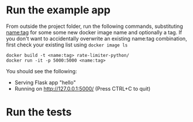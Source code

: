 # Run the example app

From outside the project folder, run the following commands, substituting
<name:tag> for some some new docker image name and optionally a tag.
If you don't want to accidentally overwrite an existing name:tag combination,
first check your existing list using `docker image ls`

```
docker build -t <name:tag> rate-limiter-python/
docker run -it -p 5000:5000 <name:tag>
```

You should see the following:
 * Serving Flask app "hello"
 * Running on http://127.0.0.1:5000/ (Press CTRL+C to quit)

# Run the tests
